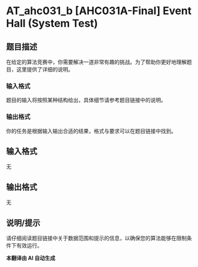# AT_ahc031_b [AHC031A-Final] Event Hall (System Test)

## 题目描述

在给定的算法竞赛中，你需要解决一道非常有趣的挑战。为了帮助你更好地理解题目，这里提供了详细的说明。

### 输入格式

题目的输入将按照某种结构给出，具体细节请参考题目链接中的说明。

### 输出格式

你的任务是根据输入输出合适的结果，格式与要求可以在题目链接中找到。

## 输入格式

无

## 输出格式

无

## 说明/提示

请仔细阅读题目链接中关于数据范围和提示的信息，以确保您的算法能够在限制条件下有效运行。

 **本翻译由 AI 自动生成**
